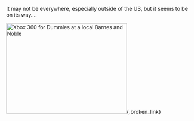 It may not be everywhere, especially outside of the US, but it seems to be on its way&#8230;.

[<img height="243" alt="Xbox 360 for Dummies at a local Barnes and Noble" src="http://www.duncanmackenzie.net/images/bookAtBandN.jpg" width="323" />](http://www.xbox4dummies.com){.broken_link}